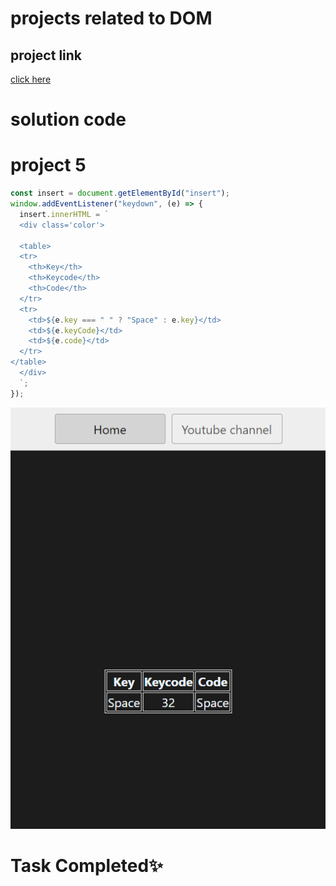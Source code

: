 # projects related to DOM

## project link

[click here](https://stackblitz.com/edit/stackblitz-starters-zbfw8x?file=5-keyboard%2Fchaiaurcode.js,index.html)

# solution code

# project 5

```javascript
const insert = document.getElementById("insert");
window.addEventListener("keydown", (e) => {
  insert.innerHTML = `
  <div class='color'>
  
  <table>
  <tr>
    <th>Key</th>
    <th>Keycode</th>
    <th>Code</th>
  </tr>
  <tr>
    <td>${e.key === " " ? "Space" : e.key}</td>
    <td>${e.keyCode}</td>
    <td>${e.code}</td>
  </tr>  
</table>
  </div>
  `;
});
```

![alt text](image-2.png)

# Task Completed✨
